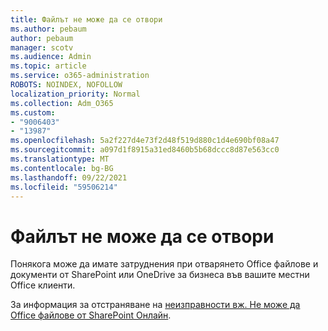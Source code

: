 ```yaml
---
title: Файлът не може да се отвори
ms.author: pebaum
author: pebaum
manager: scotv
ms.audience: Admin
ms.topic: article
ms.service: o365-administration
ROBOTS: NOINDEX, NOFOLLOW
localization_priority: Normal
ms.collection: Adm_O365
ms.custom:
- "9006403"
- "13987"
ms.openlocfilehash: 5a2f227d4e73f2d48f519d880c1d4e690bf08a47
ms.sourcegitcommit: a097d1f8915a31ed8460b5b68dccc8d87e563cc0
ms.translationtype: MT
ms.contentlocale: bg-BG
ms.lasthandoff: 09/22/2021
ms.locfileid: "59506214"
---
```

# <a name="cant-open-file"></a>Файлът не може да се отвори

Понякога може да имате затруднения при отварянето Office файлове и документи от SharePoint или OneDrive за бизнеса във вашите местни Office клиенти. 

За информация за отстраняване на [неизправности вж. Не може да Office файлове от SharePoint Онлайн](https://docs.microsoft.com/sharepoint/troubleshoot/administration/cant-open-office-files).